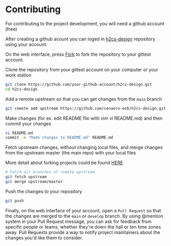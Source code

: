 # Contributing

For contributing to the project development, you will need a github account (free)

After creating a github acount you can loged in [h2cs-design](https://github.com/cenaero-enb/h2cs-design) repository using your account.

On the web interface, press [Fork](https://github.com/cenaero-enb/h2cs-design) to fork the repository to your gittest account.

Clone the repository from your gittest account on your computer or your work station

```bash
git clone https://github.com/your-github-account/h2cs-design.git
cd h2cs-design
```

Add a remote upstream so that you can get changes from the `main` branch

```bash
git remote add upstream https://github.com/cenaero-enb/h2cs-design.git
```

Make changes (for ex. edit README file with vim vi README.md) and then commit your changes

```bash
vi README.md
commit -m "Made changes to README.md" README.md
```

Fetch upstream changes, without changing local files, and merge changes from the upstream master (the main repo) with your local files

More detail about forking projects could be found [HERE](https://guides.github.com/activities/forking/)

```bash
# Fetch all branches of remote upstream
git fetch upstream
git merge upstream/master
```

Push the changes to your repository

```bash
git push
```

Finally, on the web interface of your account, open a `Pull Request` so that the changes are merged to the `main` or `develop` branch. By using @mention system in your Pull Request message, you can ask for feedback from specific people or teams, whether they're down the hall or ten time zones away. Pull Requests provide a way to notify project maintainers about the changes you'd like them to consider.
